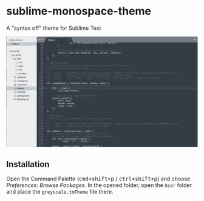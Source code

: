 # sublime-monospace-theme
A "syntax off" theme for Sublime Text

![](image.png)

## Installation

Open the Command Palette (<kbd>cmd+shift+p</kbd> / <kbd>ctrl+shift+p</kbd>) and
choose *Preferences: Browse Packages*. In the opened folder, open the `User` folder
and place the `greyscale.tmTheme` file there.
